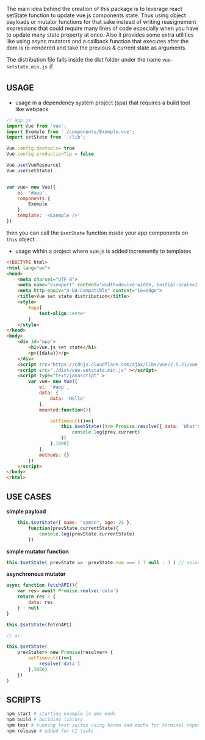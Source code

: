 The main idea behind the creation of this package is to leverage react setState function to update vue js components state. Thus using object payloads or mutator functions for that sake instead of writing reasignement expressions that could require many lines of code especially when you have to update many state property at once.
Also it provides some extra utilities like using async mutators and a callback function that executes after the dom is re-rendered and take the previous & current state as arguments.


The distribution file falls inside the dist folder under the name `vue-setstate.min.js`  ✌

## USAGE

* usage in a dependency system project (spa) that requires a build tool like webpack

```javascript
// app.js 
import Vue from 'vue';
import Exemple from './components/Exemple.vue';
import setState from './lib';

Vue.config.devtools= true 
Vue.config.productionTip = false

Vue.use(VueResource)
Vue.use(setState)


var vue= new Vue({
    el: '#app', 
    components:{
        Exemple
    },
    template: '<Exemple />'
})
```

then you can call the `$setState` function inside your app components on `this` object

* usage within a project where vue.js is added incremently to templates

```html
<!DOCTYPE html>
<html lang="en">
<head>
    <meta charset="UTF-8">
    <meta name="viewport" content="width=device-width, initial-scale=1.0">
    <meta http-equiv="X-UA-Compatible" content="ie=edge">
    <title>Vue set state distribution</title>
    <style>
        #app{
            text-align:center
        }
    </style>
</head>
<body>
    <div id="app">
        <h1>Vue.js set state</h1>
        <p>{{data}}</p>
    </div>
    <script src="https://cdnjs.cloudflare.com/ajax/libs/vue/2.5.21/vue.min.js" ></script>
    <script src="./dist/vue-setstate.min.js" ></script>
    <script type="text/javascript" >
        var vue= new Vue({
            el: '#app',
            data: {
                data: 'Hello'
            },
            mounted:function(){

                setTimeout(()=>{
                    this.$setState(()=> Promise.resolve({ data: `What's up` }),function(prev,current){
                        console.log(prev,current)
                    })
                },1000)
            },
            methods: {}
        })
    </script>
</body>
</html>
```

## USE CASES 

**simple payload**
```javascript
    this.$setState({ name: "ayman", age: 25 },
        function(prevState,currentState){
            console.log(prevState,currentState)
        })
```

**simple mutator function**
```javascript
this.$setState( prevState =>  prevState.num === 1 ? null : 3 ) // using null to cancel the update
```

**asynchronous mutator**
```javascript
async function fetchAPI(){
    var res= await Promise.reolve('data')
    return res ? { 
        data: res
    } : null
}

this.$setState(fetchAPI)

// or 

this.$setState(
    prevState=> new Promise(resolve=> {
        setTimeout(()=>{
            resolve('data')
        },3000)
    })
)

```

## SCRIPTS

```bash
npm start # starting exemple in dev mode
npm build # building library
npm test # running test suites using karma and mocha for terminal reporting 
npm release # added for CI tasks 
```

